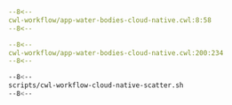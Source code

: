 
```yaml linenums="1" hl_lines="33-43"
--8<--
cwl-workflow/app-water-bodies-cloud-native.cwl:8:58
--8<--
```


```yaml linenums="200" hl_lines="19-23 25-29"
--8<--
cwl-workflow/app-water-bodies-cloud-native.cwl:200:234
--8<--
```


```bash
--8<--
scripts/cwl-workflow-cloud-native-scatter.sh
--8<--
```